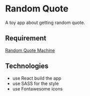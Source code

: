 # Random Quote

A toy app about getting random quote.

## Requirement
[Random Quote Machine](https://www.freecodecamp.org/learn/front-end-development-libraries/front-end-development-libraries-projects/build-a-random-quote-machine)

## Technologies
* use React build the app
* use SASS for the style
* use Fontawesome icons
